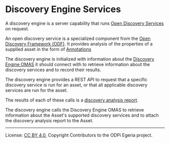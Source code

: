 <!-- SPDX-License-Identifier: CC-BY-4.0 -->
<!-- Copyright Contributors to the ODPi Egeria project. -->

# Discovery Engine Services

A discovery engine is a server capability that runs
[Open Discovery Services](../../frameworks/open-discovery-framework/docs/discovery-service.md) on request.

An open discovery service is a specialized component from the
[Open Discovery Framework (ODF)](../../frameworks/open-discovery-framework/docs).
It provides analysis of the properties of a supplied asset in the form of
[Annotations](../../frameworks/open-discovery-framework/docs/discovery-annotation.md)

The discovery engine is initialized with information about the
[Discovery Engine OMAS](../../access-services/discovery-engine) it should connect with to
retrieve information about the discovery services and to record their results.

The discovery engine provides a REST API to request that a specific discovery service is run for an asset, or
that all applicable discovery services are run for the asset.

The results of each of these
calls is a [discovery analysis report](../../frameworks/open-discovery-framework/docs/discovery-analysis-report.md).

The discovery engine calls the Discovery Engine OMAS to retrieve information about the Asset's supported discovery
services and to attach the discovery analysis report to the Asset.

----
License: [CC BY 4.0](https://creativecommons.org/licenses/by/4.0/),
Copyright Contributors to the ODPi Egeria project.